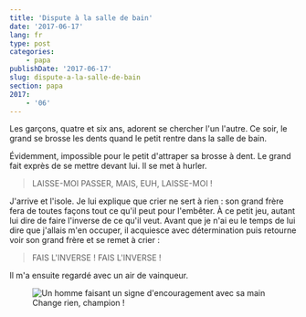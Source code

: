 ```yaml
---
title: 'Dispute à la salle de bain'
date: '2017-06-17'
lang: fr
type: post
categories:
    - papa
publishDate: '2017-06-17'
slug: dispute-a-la-salle-de-bain
section: papa
2017:
    - '06'
---
```


Les garçons, quatre et six ans, adorent se chercher l'un l'autre. Ce soir, le grand se brosse les dents quand le petit rentre dans la salle de bain.

<!--more-->

Évidemment, impossible pour le petit d'attraper sa brosse à dent. Le grand fait exprès de se mettre devant lui. Il se met à hurler.

> LAISSE-MOI PASSER, MAIS, EUH, LAISSE-MOI !

J'arrive et l'isole. Je lui explique que crier ne sert à rien : son grand frère fera de toutes façons tout ce qu'il peut pour l'embêter. À ce petit jeu, autant lui dire de faire l'inverse de ce qu'il veut. Avant que je n'ai eu le temps de lui dire que j'allais m'en occuper, il acquiesce avec détermination puis retourne voir son grand frère et se remet à crier :

> FAIS L'INVERSE ! FAIS L'INVERSE !

Il m'a ensuite regardé avec un air de vainqueur.

<figure>
  <img src="{{<fileFolder>}}perfect.gif" alt="Un homme faisant un signe d'encouragement avec sa main"/>
  <figcaption>Change rien, champion !</figcaption>
</figure>